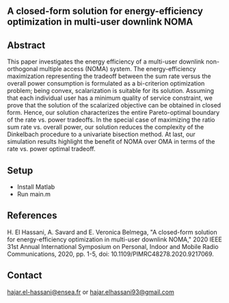 ## A closed-form solution for energy-efficiency optimization in multi-user downlink NOMA

## Abstract

This paper investigates the energy efficiency of a multi-user downlink non-orthogonal multiple access (NOMA) system. The energy-efficiency maximization representing the tradeoff
between the sum rate versus the overall power consumption is formulated as a bi-criterion optimization problem; being convex, scalarization is suitable for its solution. Assuming that each
individual user has a minimum quality of service constraint, we prove that the solution of the scalarized objective can be obtained
in closed form. Hence, our solution characterizes the entire Pareto-optimal boundary of the rate vs. power tradeoffs. In the special case of maximizing the ratio sum rate vs. overall power, our solution reduces the complexity of the Dinkelbach procedure
to a univariate bisection method. At last, our simulation results highlight the benefit of NOMA over OMA in terms of the rate vs. power optimal tradeoff.

## Setup

* Install Matlab
* Run main.m

## References
H. El Hassani, A. Savard and E. Veronica Belmega, "A closed-form solution for energy-efficiency optimization in multi-user downlink NOMA," 2020 IEEE 31st Annual International Symposium on Personal, Indoor and Mobile Radio Communications, 2020, pp. 1-5, doi: 10.1109/PIMRC48278.2020.9217069.

## Contact
hajar.el-hassani@ensea.fr or hajar.elhassani93@gmail.com
